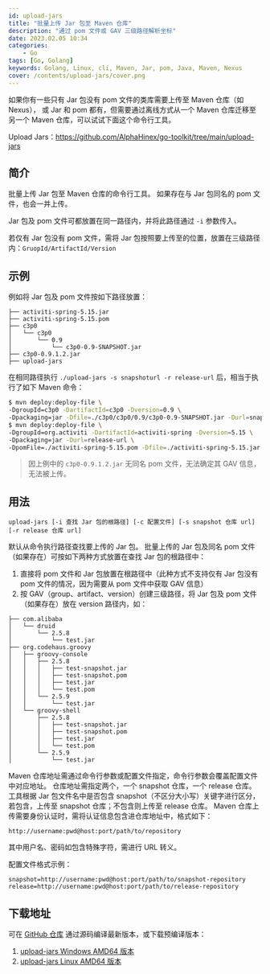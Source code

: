 ```yaml
---
id: upload-jars
title: "批量上传 Jar 包至 Maven 仓库"
description: "通过 pom 文件或 GAV 三级路径解析坐标"
date: 2023.02.05 10:34
categories:
    - Go
tags: [Go, Golang]
keywords: Golang, Linux, cli, Maven, Jar, pom, Java, Maven, Nexus
cover: /contents/upload-jars/cover.png
---
```


如果你有一些只有 Jar 包没有 pom 文件的类库需要上传至 Maven 仓库（如 Nexus），
或 Jar 和 pom 都有，但需要通过离线方式从一个 Maven 仓库迁移至另一个 Maven 仓库，可以试试下面这个命令行工具。

Upload Jars：https://github.com/AlphaHinex/go-toolkit/tree/main/upload-jars

简介
---

批量上传 Jar 包至 Maven 仓库的命令行工具。
如果存在与 Jar 包同名的 pom 文件，也会一并上传。

Jar 包及 pom 文件可都放置在同一路径内，并将此路径通过 `-i` 参数传入。

若仅有 Jar 包没有 pom 文件，需将 Jar 包按照要上传至的位置，放置在三级路径内：`GruopId/ArtifactId/Version`

示例
----

例如将 Jar 包及 pom 文件按如下路径放置：

```text
├── activiti-spring-5.15.jar
├── activiti-spring-5.15.pom
├── c3p0
│   └── c3p0
│       └── 0.9
│           └── c3p0-0.9-SNAPSHOT.jar
├── c3p0-0.9.1.2.jar
├── upload-jars
```

在相同路径执行 `./upload-jars -s snapshoturl -r release-url` 后，相当于执行了如下 Maven 命令：

```bash
$ mvn deploy:deploy-file \
-DgroupId=c3p0 -DartifactId=c3p0 -Dversion=0.9 \
-Dpackaging=jar -Dfile=./c3p0/c3p0/0.9/c3p0-0.9-SNAPSHOT.jar -Durl=snapshot-url
$ mvn deploy:deploy-file \
-DgroupId=org.activiti -DartifactId=activiti-spring -Dversion=5.15 \
-Dpackaging=jar -Durl=release-url \
-DpomFile=./activiti-spring-5.15.pom -Dfile=./activiti-spring-5.15.jar
```

> 因上例中的 `c3p0-0.9.1.2.jar` 无同名 pom 文件，无法确定其 GAV 信息，无法被上传。

用法
----

`upload-jars [-i 查找 Jar 包的根路径] [-c 配置文件] [-s snapshot 仓库 url] [-r release 仓库 url]`

默认从命令执行路径查找要上传的 Jar 包。
批量上传的 Jar 包及同名 pom 文件（如果存在）可按如下两种方式放置在查找 Jar 包的根路径中：
1. 直接将 pom 文件和 Jar 包放置在根路径中（此种方式不支持仅有 Jar 包没有 pom 文件的情况，因为需要从 pom 文件中获取 GAV 信息）
2. 按 GAV（group、artifact、version）创建三级路径，将 Jar 包及 pom 文件（如果存在）放在 version 路径内，如：
```text
├── com.alibaba
│   └── druid
│       └── 2.5.8
│           └── test.jar
├── org.codehaus.groovy
│   ├── groovy-console
│   │   ├── 2.5.8
│   │   │   ├── test-snapshot.jar
│   │   │   ├── test-snapshot.pom
│   │   │   ├── test.jar
│   │   │   └── test.pom
│   │   └── 2.5.9
│   │       └── test.jar
│   └── groovy-shell
│       ├── 2.5.8
│       │   ├── test-snapshot.jar
│       │   ├── test-snapshot.pom
│       │   ├── test.jar
│       │   └── test.pom
│       └── 2.5.9
│           └── test.jar
```

Maven 仓库地址需通过命令行参数或配置文件指定，命令行参数会覆盖配置文件中对应地址。
仓库地址需指定两个，一个 snapshot 仓库，一个 release 仓库。
工具根据 Jar 包文件名中是否包含 snapshot（不区分大小写）关键字进行区分，
若包含，上传至 snapshot 仓库；不包含则上传至 release 仓库。
Maven 仓库上传需要身份认证时，需将认证信息包含进仓库地址中，格式如下：
```
http://username:pwd@host:port/path/to/repository
```
其中用户名、密码如包含特殊字符，需进行 URL 转义。

配置文件格式示例：

```properties
snapshot=http://username:pwd@host:port/path/to/snapshot-repository
release=http://username:pwd@host:port/path/to/release-repository
```

下载地址
-------

可在 [GitHub 仓库](https://github.com/AlphaHinex/go-toolkit/tree/main/upload-jars) 通过源码编译最新版本，或下载预编译版本：

1. [upload-jars Windows AMD64 版本](/contents/upload-jars/upload-jars_win_amd64.exe)
1. [upload-jars Linux AMD64 版本](/contents/upload-jars/upload-jars_linux_amd64)